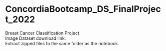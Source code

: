 # ConcordiaBootcamp_DS_FinalProject_2022  
Breast Cancer Classification Project  
Image Dataset download link:   
Extract zipped files to the same folder as the notebook.  
